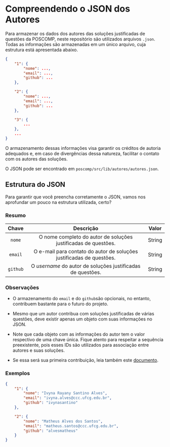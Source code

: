 # Compreendendo o JSON dos Autores

Para armazenar os dados dos autores das soluções justificadas de questões da POSCOMP, neste repositório são utilizados arquivos `.json`.  Todas as informações são armazenadas em um único arquivo, cuja estrutura está apresentada abaixo.

```json
{
    "1": {
        "nome": ...,
        "email": ...,
        "github": ...
    },

    "2": {
        "nome": ...,
        "email": ...,
        "github": ...
    }, 

    "3": { 
        ...
    },
    ...
}
```

O armazenamento dessas informações visa garantir os créditos de autoria adequados e, em caso de divergências dessa natureza, facilitar o contato com os autores das soluções.

O JSON pode ser encontrado em `poscomp/src/lib/autores/autores.json`.

## Estrutura do JSON

Para garantir que você preencha corretamente o JSON, vamos nos aprofundar um pouco na estrutura utilizada, certo?

### Resumo

| Chave | Descrição | Valor |
| :--: | :--: | :--: |
| `nome` | O nome completo do autor de soluções justificadas de questões. | String |
| `email` | O e-mail para contato do autor de soluções justificadas de questões. | String |
| `github` | O *username* do autor de soluções justificadas de questões. | String |

### Observações

- O armazenamento do `email` e do `github`são opcionais, no entanto, contribuem bastante para o futuro do projeto.

- Mesmo que um autor contribua com soluções justificadas de várias questões, deve existir apenas um objeto com suas informações no JSON.

- Note que cada objeto com as informações do autor tem o valor respectivo de uma chave única. Fique atento para respeitar a sequência preexistente, pois esses IDs são utilizados para associação entre autores e suas soluções.

- Se essa será sua primeira contribuição, leia também este [documento](./QUESTAO.md).

### Exemplos

```json
{
    "1": {
        "nome": "Ivyna Rayany Santino Alves",
        "email": "ivyna.alves@ccc.ufcg.edu.br",
        "github": "ivynasantino"
    },

    "2": {
        "nome": "Matheus Alves dos Santos",
        "email": "matheus.santos@ccc.ufcg.edu.br",
        "github": "alvesmatheus"
    }
}
```
